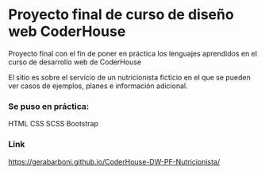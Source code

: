 # Proyecto final de curso de diseño web CoderHouse

Proyecto final con el fin de poner en práctica los lenguajes aprendidos en el curso de desarrollo web de CoderHouse

El sitio es sobre el servicio de un nutricionista ficticio en el que se pueden ver casos de ejemplos, planes e información adicional.

### Se puso en práctica:

HTML
CSS
SCSS
Bootstrap

### Link

https://gerabarboni.github.io/CoderHouse-DW-PF-Nutricionista/
